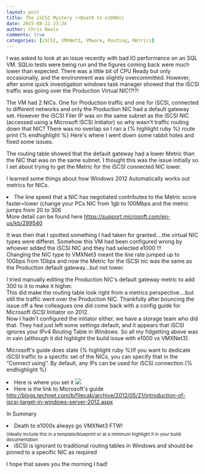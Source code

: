 ```yaml
---
layout: post
title: The iSCSI Mystery (+Death to e1000s)
date: 2015-08-11 23:24
author: Chris Neale
comments: true
categories: [iSCSI, VMXNet3, VMware, Routing, Metrics]
---
```

I was asked to look at an issue recently with bad IO performance on an SQL VM.  SQLio tests were being run and the figures coming back were much lower than expected. There was a little bit of CPU Ready but only occasionally, and the environment was slightly overcommitted.  However, after some quick investigation windows task manager showed that the iSCSI traffic was going over the Production Virtual NIC!?!?!

The VM had 2 NICs.  One for Production traffic and one for iSCSI, connected to different networks and only the Production NIC had a default gateway set.  However the iSCSI Filer IP was on the same subnet as the iSCSI NIC (accessed using a Microsoft iSCSI Initiator) so why wasn't traffic routing down that NIC?  There was no overlap so I ran a 
{% highlight ruby %}
route print
{% endhighlight %}
Here's where I went down some rabbit holes and fixed some issues.

The routing table showed that the default gateway had a lower Metric than the NIC that was on the same subnet.  I thought this was the issue initially so I set about trying to get the Metric for the iSCSI connected NIC lower.

I learned some things about how Windows 2012 Automatically works out metrics for NICs.
<LI>The line speed that a NIC has negotiated contributes to the Metric score faster=lower (change your PCs NIC from 1gb to 100Mbps and the metric jumps from 20 to 306 </LI>
More detail can be found here <A HREF=https://support.microsoft.com/en-us/kb/299540>https://support.microsoft.com/en-us/kb/299540</A>

It was then that I spotted something I had taken for granted....the virtual NIC types were differet.  Somehow this VM had been configured wrong by whoever added the iSCSI NIC and they had selected e1000 !!!<BR>
Changing the NIC type to VMXNet3 meant the line rate jumped up to 10Gbps from 1Gbps and now the Metric for the iSCSI nic was the same as the Production default gateway...but not lower.  

I tried manually editing the Production NIC's default gateway metric to add 300 to it to make it higher.  
This did make the routing table look right from a metrics perspective....but still the traffic went over the Production NIC.  Thankfully after bouncing the issue off a few colleagues one did come back with a config guide for Microsoft iSCSI Initiator on 2012.  <BR>
Now I hadn't configured the initiator either, we have a storage team who did that.  They had just left some settings default, and it appears that iSCSI ignores your IPv4 Routing Table in Windows.  So all my fidgetting above was in vain (although it did highlight the build issue with e1000 vs VMXNet3).

Microsoft's guide does state
{% highlight ruby %}If you want to dedicate iSCSI traffic to a specific set of the NICs, you can specify that in the “Connect using”. By default, any IPs can be used for iSCSI connection.{% endhighlight %}
<LI>Here is where you set it 
<IMG SRC=http://blogs.technet.com/cfs-file.ashx/__key/communityserver-blogs-components-weblogfiles/00-00-00-47-85-metablogapi/7484.image_5F00_20EE0961.png></LI>
<LI>Here is the link to Microsoft's guide <A HREF=http://blogs.technet.com/b/filecab/archive/2012/05/21/introduction-of-iscsi-target-in-windows-server-2012.aspx> http://blogs.technet.com/b/filecab/archive/2012/05/21/introduction-of-iscsi-target-in-windows-server-2012.aspx</A></LI>

In Summary
<LI> Death to e1000s always go VMXNet3 FTW!<BR>
<Sub>(Ideally include this in a template/blueprint or at a minimum highlight it in your build documentation<Sub></LI>
<LI> iSCSI is ignorant to traditional routing tables in Windows and should be pinned to a specific NIC as required</LI>

I hope that saves you the morning I had!
